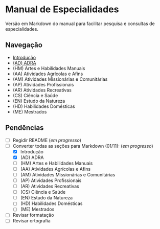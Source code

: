 # Manual de Especialidades

Versão em Markdown do manual para facilitar pesquisa e consultas de especialidades.

## Navegação

- [Introdução](<A Introdução/A Introdução.md>)
- [(AD) ADRA](ADRA/ADRA.md)
- (HM) Artes e Habilidades Manuais
- (AA) Atividades Agrícolas e Afins
- (AM) Atividades Missionárias e Comunitárias
- (AP) Atividades Profissionais
- (AR) Atividades Recreativas
- (CS) Ciência e Saúde
- (EN) Estudo da Natureza
- (HD) Habilidades Domésticas
- (ME) Mestrados

## Pendências

- [ ] Regidir README (*em progresso*)
- [ ] Converter todas as seções para Markdown (01/11): (*em progresso*)
  - [x] Introdução
  - [x] (AD) ADRA
  - [ ] (HM) Artes e Habilidades Manuais
  - [ ] (AA) Atividades Agrícolas e Afins
  - [ ] (AM) Atividades Missionárias e Comunitárias
  - [ ] (AP) Atividades Profissionais
  - [ ] (AR) Atividades Recreativas
  - [ ] (CS) Ciência e Saúde
  - [ ] (EN) Estudo da Natureza
  - [ ] (HD) Habilidades Domésticas
  - [ ] (ME) Mestrados
- [ ] Revisar formatação
- [ ] Revisar ortografia
